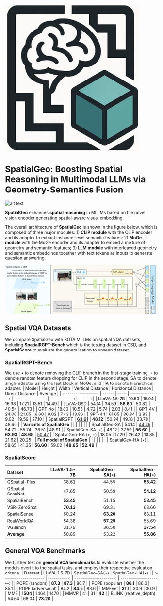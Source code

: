 ![alt text](READMEimages/SpatialGeo.png)
# SpatialGeo: Boosting Spatial Reasoning in Multimodal LLMs via Geometry-Semantics Fusion

![alt text](READMEimages/first.png)

**SpatialGeo** enhances **spatial reasoning** in MLLMs based on the novel vision encoder generating spatial-aware visual embedding.

The overall architecture of **SpatialGeo** is shown in the figure below, which is composed of three major modules: 1) **CLIP module** with the CLIP encoder and its adapter to extract instance-level semantic features; 2) **MoGe module** with the MoGe encoder and its adapter to embed a mixture of geometry and semantic features; 3) **LLM module** with interleaved geometry and semantic embeddings together with text tokens as inputs to generate question answering.

![alt text](READMEimages/structure.png)

## Spatial VQA Datasets
We compare SpatialGeo with SOTA MLLMs on spatial VQA datasets, including **SpatialRGPT-Bench** which is the testing dataset in OSD, and **SpatialScore** to evaluate the generalization to unseen dataset.
### SpatialRGPT-Bench
We use $\bullet$ to denote removing the CLIP branch in the first-stage training, $\star$ to denote random feature dropping for CLIP in the second stage, SA to denote single adapter using the last block in MoGe, and HA to denote hierarchical adapter.
| Model                  | Height | Width | Vertical Distance | Horizontal Distance | Direct Distance | Average |
| :------------------ | -----: | ----: | ----------------: | ----------------: | ------------: | ------: |
| LLaVA-1.5-7B           |  10.53 | 15.04 |             16.98 |               17.21 |           13.51 |   14.49 |
| LLaVA-OSD              |  54.14 | 34.59 |           **56.60** |               50.82 |           40.54 |   46.73 |
| GPT-4o                 |  18.80 | 10.53 |              4.72 |                5.74 |            2.03 |    8.41 |
| GPT-4V                 |  24.06 | 21.05 |              6.60 |                9.02 |            7.43 |   13.86 |
| GPT-4.1                | <u>61.65</u> | 36.84 |              2.83 |                9.02 |           19.59 |   27.10 |
| SpatialRGPT            | **<u>63.61</u>** | **48.12** |             50.94 |               49.18 |           33.78 |   48.60 |
| **Variants of SpatialGeo**     |        |       |                   |                     |                 |         |
| SpatialGeo-SA          |  54.14 | <u>44.36</u> |             54.72 |               55.74 |           38.51 |   48.91 |
| SpatialGeo-SA ($\star$) |  48.12 | 37.59 |           **56.60** |           **63.93** |       **48.65** | <u>50.47</u> |
| SpatialGeo-HA ($\bullet$, $\star$) |  18.05 | 17.29 |             26.42 |               18.85 |           21.62 |   20.25 |
| **Full model of SpatialGeo**           |        |       |                   |                     |                 |         |
| SpatialGeo-HA ($\star$) |  58.65 | 41.35 |           **56.60** |           <u>59.02</u> |       **48.65** | **52.49** |

### SpatialScore
| Dataset             | LLaVA-1.5-7B | SpatialGeo-SA($\star$) | SpatialGeo-HA($\star$) |
| :------------------ | -----------: | ---------------------: | ---------------------: |
| QSpatial-Plus       |        38.61 |                  44.55 |              **58.42** |
| QSpatial-ScanNet    |        47.65 |                  50.59 |              **54.12** |
| SpatialBench        |    **53.45** |                  51.15 |              **53.45** |
| VSR-ZeroShot        |    **70.13** |                  69.31 |                  68.66 |
| SpatialSense        |        60.24 |              **63.20** |                  63.11 |
| RealWorldQA         |        54.38 |              **57.25** |                  55.69 |
| VGBench             |        31.79 |                  36.50 |              **37.54** |
| **Average**         |        50.89 |                  53.22 |              **55.86** |

## General VQA Benchmarks
We further test on **general VQA benchmarks** to evaluate whether the models overfit to the spatial tasks, and employ their respective evaluation criteria.
| Dataset                | LLaVA-1.5-7B | SpatialGeo-SA($\star$) | SpatialGeo-HA($\star$) |
| :--------------------- | -----------: | ---------------------: | ---------------------: |
| POPE (random)          | **87.3**     | **87.3**               | 86.7                   |
| POPE (popular)         | **86.1**     | 86.0                   | 85.1                   |
| POPE (adversarial)     | 84.2         | **84.5**               | 83.6                   |
| MM-Vet                 | **31.1**     | 30.9                   | 30.9                   |
| MME                    | **1504**     | 1464                   | 1470                   |
| MMVP                   | 41           | 31                     | **42**                 |
| BLINK (relative_depth)           | 54.64        | 68.04                  | **73.20**              |
